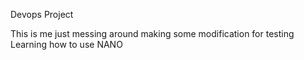 Devops Project

This is me just messing around
making some modification for testing
Learning how to use NANO
